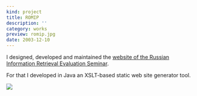 ```yaml
---
kind: project
title: ROMIP
description: ''
category: works
preview: romip.jpg
date: 2003-12-10
---
```


I designed, developed and maintained the
[website of the Russian Information Retrieval Evaluation Seminar](http://www.romip.ru/en/index.html).

For that I developed in Java an XSLT-based static web site generator tool.

![](romip.jpg)
